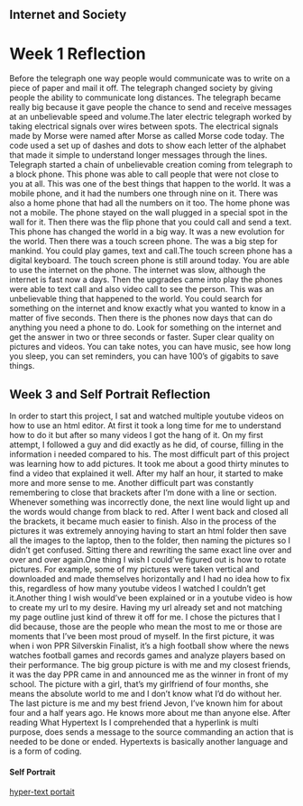 ## Internet and Society 
<h1>Week 1 Reflection</h1>

 Before the telegraph one way people would communicate was to write on a piece of paper and mail it off. The telegraph changed society by giving people the ability to communicate long distances. The telegraph became really big because it gave people the chance to send and receive messages at an unbelievable speed and volume.The later electric telegraph worked by taking electrical signals over wires between spots. The electrical signals made by Morse were named after Morse as called  Morse code today. The code used a set up of dashes and dots to show each letter of the alphabet that made it simple to understand  longer messages through the lines. Telegraph started a chain of unbelievable creation coming from telegraph to a block phone. This phone was able to call people that were not close to you at all. This was one of the best things that happen to the world. It was a mobile phone, and it had the numbers one through nine on it. There was also a home phone that had all the numbers on it too. The home phone was not a mobile. The phone stayed on the wall plugged in a special spot in the wall for it. Then there was the flip phone that you could call and send a text. This phone has changed the world in a big way. It was a new evolution for the world. Then there was a touch screen phone. The was a big step for mankind. You could play games, text and call.The touch screen phone has a digital keyboard. The touch screen phone is still around today. You are able to use the internet on the phone. The internet was slow, although the internet is fast now a days. Then the upgrades came into play the phones  were able to text call and also video call to see the person. This was an unbelievable thing that happened to the world. You could search for something on the internet and know exactly what you wanted to know in a matter of five seconds. Then there is the phones now days that can do anything you need a phone to do. Look for something on the internet and get the answer in two or three seconds or faster. Super clear quality on pictures and videos. You can take notes, you can have music, see how long you sleep, you can set reminders, you can have 100’s of gigabits to save things.     


<h2>Week 3 and Self Portrait Reflection</h2>

In order to start this project, I sat and watched multiple youtube videos on how to use an html editor. At first it took a long time for me to understand how to do it but after so many videos I got the hang of it. On my first attempt, I followed a guy and did exactly as he did, of course, filling in the information i needed compared to his. The most difficult part of this project was learning how to add pictures. It took me about a good thirty minutes to find a video that explained it well. After my half an hour, it started to make more and more sense to me. Another difficult part was constantly remembering to close that brackets after I’m done with a line or section. Whenever something was incorrectly done, the next line would light up and the words would change from black to red. After I went back and closed all the brackets, it became much easier to finish. Also in the process of the pictures it was extremely annoying having to start an html folder then save all the images to the laptop, then to the folder, then naming the pictures so I didn’t get confused. Sitting there and rewriting the same exact line over and over and over again.One thing I wish I could’ve figured out is how to rotate pictures. For example, some of my pictures were taken vertical and downloaded and made themselves horizontally and I had no idea how to fix this, regardless of how many youtube videos I watched I couldn’t get it.Another thing I wish would’ve been explained or in a youtube video is how to create my url to my desire. Having my url already set and not matching my page outline just kind of threw it off for me. I chose the pictures that I did because, those are the people who mean the most to me or those are moments that I’ve been most proud of myself.  In the first picture, it was when i won PPR Silverskin Finalist, it’s a high football show where the news watches football games and records games and analyze players based on their performance. The big group picture is with me and my closest friends, it was the day PPR came in and announced me as the winner in front of my school. The picture with a girl, that’s my girlfriend of four months, she means the absolute world to me and I don’t know what I’d do without her. The last picture is me and my best friend Jevon, I’ve known him for about four and a half years ago. He knows more about me than anyone else. After reading What Hypertext Is I comprehended that a hyperlink is multi purpose, does sends a message to the source commanding an action that is needed to be done or ended. Hypertexts is basically another language and is a form of coding. 
#### Self Portrait
[hyper-text portait](project.html)
